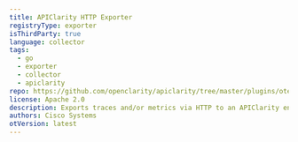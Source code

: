 ```yaml
---
title: APIClarity HTTP Exporter
registryType: exporter
isThirdParty: true
language: collector
tags:
  - go
  - exporter
  - collector
  - apiclarity
repo: https://github.com/openclarity/apiclarity/tree/master/plugins/otel-collector
license: Apache 2.0
description: Exports traces and/or metrics via HTTP to an APIClarity endpoint for analysis.
authors: Cisco Systems
otVersion: latest
---
```

